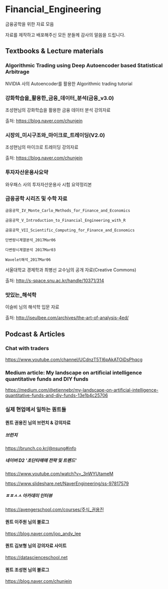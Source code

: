 # Financial_Engineering
금융공학을 위한 자료 모음

자료를 제작하고 배포해주신 모든 분들께 감사의 말씀을 드립니다.

## Textbooks & Lecture materials

### Algorithmic Trading using Deep Autoencoder based Statistical Arbitrage
NVIDIA 사의 Autoencoder를 활용한 Algorithmic trading tutorial

### 강화학습을_활용한_금융_데이터_분석(금융_v3.0)
조성현님의 강화학습을 활용한 금융 데이터 분석 강의자료

출처: https://blog.naver.com/chunjein

### 시장의_미시구조와_마이크로_트레이딩(V2.0)
조성현님의 마이크로 트레이딩 강의자료

출처: https://blog.naver.com/chunjein

### 투자자산운용사요약
와우패스 사의 투자자산운용사 시험 요약정리본

### 금융공학 시리즈 및 수학 자료
`금융공학_IV_Monte_Carlo_Methods_for_Finance_and_Economics`

`금융공학_V_Introduction_to_Financial_Engineering_with_R`

`금융공학_VII_Scientific_Computing_for_Finance_and_Economics`


`단변량시계열분석_2017Mar06`

`다변량시계열분석 2017Mar03`

`Wavelet해석_2017Mar06`

서울대학교 경제학과 최병선 교수님의 공개 자료(Creative Commons)

출처: http://s-space.snu.ac.kr/handle/10371/314

### 맛있는_해석학
이슬비 님의 해석학 입문 자료

출처: http://iseulbee.com/archives/the-art-of-analysis-4ed/

## Podcast & Articles

### Chat with traders

https://www.youtube.com/channel/UCdnzT5Tl6pAkATOiDsPhqcg


### Medium article: My landscape on artificial intelligence quantitative funds and DIY funds

https://medium.com/@etiennebr/my-landscape-on-artificial-intelligence-quantitative-funds-and-diy-funds-13e1b4c25706

### 실제 현업에서 일하는 퀀트들

#### 퀀트 권용진 님의 브런치 & 강의자료

##### 브런치

https://brunch.co.kr/@nsung#info

##### 네이버 D2 '초단타매매 전략 및 트렌드'

https://www.youtube.com/watch?v=_3nWYUtameM

https://www.slideshare.net/NaverEngineering/ss-97817579

##### ㅍㅍㅅㅅ 아카데미 인터뷰

https://avengerschool.com/courses/주식_권용진

#### 퀀트 이주원 님의 블로그

https://blog.naver.com/joo_andy_lee


#### 퀀트 김보형 님의 강의자료 사이트

https://datascienceschool.net

#### 퀀트 조성현 님의 블로그

https://blog.naver.com/chunjein
